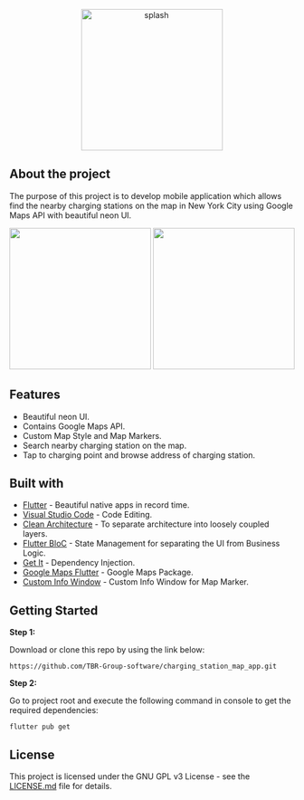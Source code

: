 <p  align="center ">
 <img width="250" alt="splash" src="https://user-images.githubusercontent.com/86306159/147558747-dadef8d2-f8a7-44af-9753-7ffa055cae3f.png">
</p>


## About the project
The purpose of this project is to develop mobile application which allows find the nearby charging stations on the map in New York City using Google Maps API with beautiful neon UI.
<p float="center", align="justify ">
  <img src="https://github.com/TBR-Group-software/charging_station_map_app/blob/main/assets/images/charge_gif1.gif?raw=true" width="250" />
     
  <img src="https://github.com/TBR-Group-software/charging_station_map_app/blob/main/assets/images/charge_gif2.gif?raw=truef" width="250" />
    
</p>

## Features
- Beautiful neon UI.
- Contains Google Maps API.
- Custom Map Style and Map Markers.
- Search nearby charging station on the map.
- Tap to charging point and browse address of charging station.
## Built with
- [Flutter](https://flutter.dev/) - Beautiful native apps in record time.
- [Visual Studio Code](https://code.visualstudio.com/) - Code Editing.
- [Clean Architecture](https://blog.cleancoder.com/uncle-bob/2012/08/13/the-clean-architecture.html) - To separate architecture into loosely coupled layers.
- [Flutter BloC](https://pub.dev/packages/flutter_bloc) - State Management for separating the UI from Business Logic.
- [Get It](https://pub.dev/packages/get_it) - Dependency Injection.
- [Google Maps Flutter](https://pub.dev/packages/google_maps_flutter) - Google Maps Package.
- [Custom Info Window](https://pub.dev/packages/custom_info_window) - Custom Info Window for Map Marker.

## Getting Started


**Step 1:**

Download or clone this repo by using the link below:

```
https://github.com/TBR-Group-software/charging_station_map_app.git
```

**Step 2:**

Go to project root and execute the following command in console to get the required dependencies: 

```
flutter pub get 
```

## License
This project is licensed under the GNU GPL v3 License - see the [LICENSE.md](dsdsdsd) file for details.

